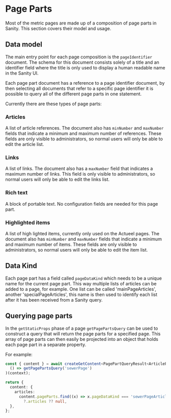 # Page Parts

Most of the metric pages are made up of a composition of page parts in Sanity.
This section covers their model and usage.

## Data model

The main entry point for each page composition is the `pageIdentifier` document.
The schema for this document consists solely of a title and an identifier field where
the title is only used to display a human readable name in the Sanity UI.

Each page part document has a reference to a page identifier document, by then selecting
all documents that refer to a specific page identifier it is possible to query all
of the different page parts in one statement.

Currently there are these types of page parts:

### Articles

A list of article references. The document also has `minNumber` and `maxNumber` fields
that indicate a minimum and maximum number of references. These fields are only visible
to administrators, so normal users will only be able to edit the article list.

### Links

A list of links. The document also has a `maxNumber` field that indicates a maximum
number of links. This field is only visible to administrators, so normal users will
only be able to edit the links list.

### Rich text

A block of portable text. No configuration fields are needed for this page part.

### Highlighted items

A list of high lighted items, currently only used on the Actueel pages.
The document also has `minNumber` and `maxNumber` fields
that indicate a minimum and maximum number of items. These fields are only visible
to administrators, so normal users will only be able to edit the item list.

## Data Kind

Each page part has a field called `pageDataKind` which needs to be a unique name
for the current page part. This way multiple lists of articles can be added to a page,
for example. One list can be called 'mainPageArticles', another 'specialPageArticles',
this name is then used to identify each list after it has been received from a
Sanity query.

## Querying page parts

In the `getStaticProps` phase of a page `getPagePartsQuery` can be used to construct
a query that will return the page parts for a specified page.
This array of page parts can then easily be projected into an object that holds
each page part in a separate property.

For example:

```ts
const { content } = await createGetContent<PagePartQueryResult<ArticleParts>>(
  () => getPagePartsQuery('sewerPage')
)(context);

return {
  content: {
    articles:
      content.pageParts.find((x) => x.pageDataKind === 'sewerPageArticles')
        ?.articles ?? null,
  },
};
```
